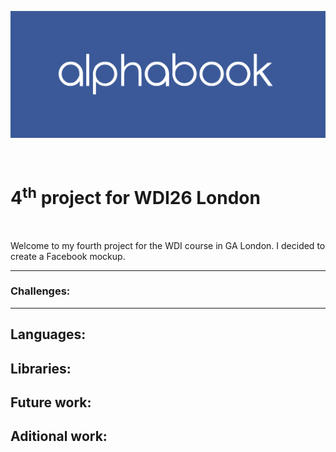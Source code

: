 <p align="center">
  <a href="#">
    <img alt="Anabook" src="public/name.png" width="800">
  </a>
</p>
<br>

# 4<sup>th</sup> project for WDI26 London

<br>
<p>Welcome to my fourth project for the WDI course in GA London. I decided to create a Facebook mockup.</p>

<p></p>

___
### Challenges:


---
## Languages:

## Libraries:

## Future work:

## Aditional work:
